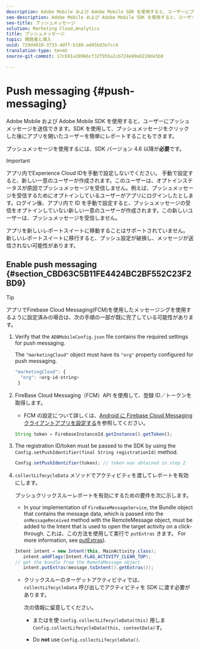 ```yaml
---
description: Adobe Mobile および Adobe Mobile SDK を使用すると、ユーザーにプッシュメッセージを送信できます。SDK を使用して、プッシュメッセージをクリックした後にアプリを開いたユーザーを簡単にレポートすることもできます。
seo-description: Adobe Mobile および Adobe Mobile SDK を使用すると、ユーザーにプッシュメッセージを送信できます。SDK を使用して、プッシュメッセージをクリックした後にアプリを開いたユーザーを簡単にレポートすることもできます。
seo-title: プッシュメッセージ
solution: Marketing Cloud,Analytics
title: プッシュメッセージ
topic: 開発者と導入
uuid: 729d4010-3733-4dff-b188-ad45bd3e7cc4
translation-type: tm+mt
source-git-commit: 17cb91a28966cf32f955a2cb724e89ab228de5b8

---
```



# Push messaging {#push-messaging}

Adobe Mobile および Adobe Mobile SDK を使用すると、ユーザーにプッシュメッセージを送信できます。SDK を使用して、プッシュメッセージをクリックした後にアプリを開いたユーザーを簡単にレポートすることもできます。

プッシュメッセージを使用するには、SDK バージョン 4.6 以降が&#x200B;**必要**&#x200B;です。

>[!IMPORTANT]
>
>アプリ内でExperience Cloud IDを手動で設定しないでください。 手動で設定すると、新しい一意のユーザーが作成されます。このユーザーは、オプトインステータスが原因でプッシュメッセージを受信しません。例えば、プッシュメッセージを受信するためにオプトインしているユーザーがアプリにログインしたとします。ログイン後、アプリ内で ID を手動で設定すると、プッシュメッセージの受信をオプトインしていない新しい一意のユーザーが作成されます。この新しいユーザーは、プッシュメッセージを受信しません。
>
>アプリを新しいレポートスイートに移動することはサポートされていません。 新しいレポートスイートに移行すると、プッシュ設定が破損し、メッセージが送信されない可能性があります。

## Enable push messaging {#section_CBD63C5B11FE4424BC2BF552C23F2BD9}

>[!TIP]
>
>アプリでFirebase Cloud Messaging(FCM)を使用したメッセージングを使用するように設定済みの場合は、次の手順の一部が既に完了している可能性があります。

1. Verify that the `ADBMobileConfig.json` file contains the required settings for push messaging.

   The `"marketingCloud"` object must have its `"org"` property configured for push messaging.

   ```js
   "marketingCloud": { 
     "org": <org-id-string> 
    }
   ```

1. FireBase Cloud Messaging（FCM）API を使用して、登録 ID／トークンを取得します。

   * FCM の設定について詳しくは、[Android に Firebase Cloud Messaging クライアントアプリを設定する](https://firebase.google.com/docs/cloud-messaging/android/client)を参照してください。
   ```js
   String token = FirebaseInstanceId.getInstance().getToken();
   ```

1. The registration ID/token must be passed to the SDK by using the `Config.setPushIdentifier(final String registrationId)` method.

   ```js
   Config.setPushIdentifier(token); // token was obtained in step 2
   ```

1. `collectLifecycleData` メソッドでアクティビティを渡してレポートを有効にします。

   プッシュクリックスルーレポートを有効にするための要件を次に示します。

   * In your implementation of `FireBaseMessageService`, the Bundle object that contains the message data, which is passed into the `onMessageReceived` method with the RemoteMessage object, must be added to the Intent that is used to open the target activity on a click-through. これは、この方法を使用して実行で `putExtras` きます。 For more information, see [putExtras](https://developer.android.com/reference/android/content/Intent.html#putExtras(android.os.Bundle))).
   ```java
   Intent intent = new Intent(this, MainActivity.class);
      intent.addFlags(Intent.FLAG_ACTIVITY_CLEAR_TOP);
   // get the bundle from the RemoteMessage object
      intent.putExtras(message.toIntent().getExtras());
   ```

   * クリックスルーのターゲットアクティビティでは、`collectLifecycleData` 呼び出しでアクティビティを SDK に渡す必要があります。

      次の情報に留意してください。

      * またはを使 `Config.collectLifecycleData(this)` 用しま `Config.collectLifecycleData(this, contextData)`す。

      * Do **not** use `Config.collectLifecycleData()`.



